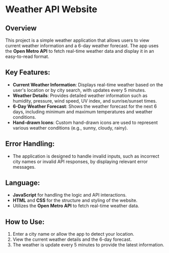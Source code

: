 # Weather API Website

## Overview
This project is a simple weather application that allows users to view current weather information and a 6-day weather forecast. The app uses the **Open Metro API** to fetch real-time weather data and display it in an easy-to-read format.

## Key Features:
- **Current Weather Information**: Displays real-time weather based on the user's location or by city search, with updates every 5 minutes.
- **Weather Details**: Provides detailed weather information such as humidity, pressure, wind speed, UV index, and sunrise/sunset times.
- **6-Day Weather Forecast**: Shows the weather forecast for the next 6 days, including minimum and maximum temperatures and weather conditions.
- **Hand-drawn Icons**: Custom hand-drawn icons are used to represent various weather conditions (e.g., sunny, cloudy, rainy).

## Error Handling:
- The application is designed to handle invalid inputs, such as incorrect city names or invalid API responses, by displaying relevant error messages.

## Language:
- **JavaScript** for handling the logic and API interactions.
- **HTML** and **CSS** for the structure and styling of the website.
- Utilizes the **Open Metro API** to fetch real-time weather data.

## How to Use:
1. Enter a city name or allow the app to detect your location.
2. View the current weather details and the 6-day forecast.
3. The weather is update every 5 minutes to provide the latest information.


